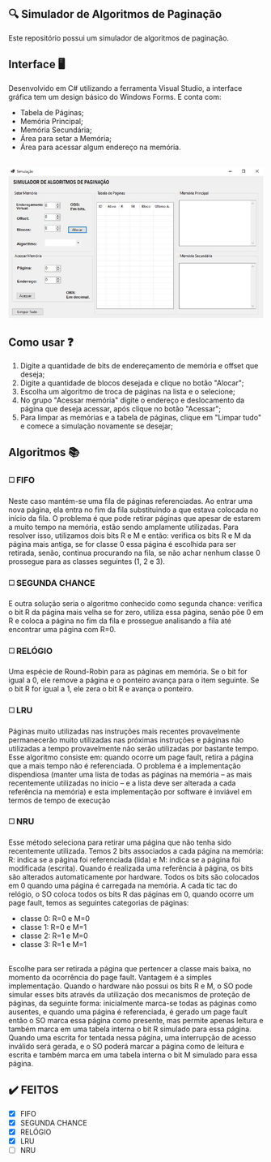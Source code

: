 ## :mag: Simulador de Algoritmos de Paginação
Este repositório possui um simulador de algoritmos de paginação.

## Interface :desktop_computer:<br>
 Desenvolvido em C# utilizando a ferramenta Visual Studio, a interface gráfica tem um design básico do Windows Forms. E conta com:
 - Tabela de Páginas;
 - Memória Principal;
 - Memória Secundária;
 - Área para setar a Memória;
 - Área para acessar algum endereço na memória.
 
<br><img src="imgs/primeira.JPG" alt="Página Principal"/><br>
## Como usar :question:
 1. Digite a quantidade de bits de endereçamento de memória e offset que deseja;
 2. Digite a quantidade de blocos desejada e clique no botão "Alocar";
 3. Escolha um algoritmo de troca de páginas na lista e o selecione;
 4. No grupo "Acessar memória" digite o endereço e deslocamento da página que deseja acessar, após clique no botão "Acessar";
 5. Para limpar as memórias e a tabela de páginas, clique em "Limpar tudo" e comece a simulação novamente se desejar;
 
## Algoritmos :books:
### :white_medium_square: FIFO
 Neste caso mantém-se uma fila de páginas referenciadas. Ao entrar uma nova página, ela entra no fim da fila substituindo a que estava colocada no início da fila. O problema é que pode retirar páginas que apesar de estarem a muito tempo na memória, estão sendo amplamente utilizadas. Para resolver isso, utilizamos dois bits R e M e então: verifica os bits R e M da página mais antiga, se for classe 0 essa página é escolhida para ser retirada, senão, continua procurando na fila, se não achar nenhum classe 0 prossegue para as classes seguintes (1, 2 e 3).
 
### :white_medium_square: SEGUNDA CHANCE
  E outra solução seria o algoritmo conhecido como segunda chance: verifica o bit R da página mais velha se for zero, utiliza essa página, senão põe 0 em R e coloca a página no fim da fila e prossegue analisando a fila até encontrar uma página com R=0.
  
### :white_medium_square: RELÓGIO
   Uma espécie de Round-Robin para as páginas em memória. Se o bit for igual a 0, ele remove a página e o ponteiro avança para o item seguinte. Se o bit R for igual a 1, ele zera o bit R e avança o ponteiro.
   
### :white_medium_square: LRU
  Páginas muito utilizadas nas instruções mais recentes provavelmente permanecerão muito utilizadas nas próximas instruções e páginas não utilizadas a tempo provavelmente não serão utilizadas por bastante tempo. Esse algoritmo consiste em: quando ocorre um page fault, retira a página que a mais tempo não é referenciada. O problema é a implementação dispendiosa (manter uma lista de todas as páginas na memória – as mais recentemente utilizadas no início – e a lista deve ser alterada a cada referência na memória) e esta implementação por software é inviável em termos de tempo de execução
  
### :white_medium_square: NRU
  Esse método seleciona para retirar uma página que não tenha sido recentemente utilizada. Temos 2 bits associados a cada página na memória: R: indica se a página foi referenciada (lida) e M: indica se a página foi modificada (escrita). Quando é realizada uma referência à página, os bits são alterados automaticamente por hardware. Todos os bits são colocados em 0 quando uma página é carregada na memória. A cada tic tac do relógio, o SO coloca todos os bits R das páginas em 0, quando ocorre um page fault, temos as seguintes categorias de páginas:

- classe 0: R=0 e M=0
- classe 1: R=0 e M=1
- classe 2: R=1 e M=0
- classe 3: R=1 e M=1 
<br>
  Escolhe para ser retirada a página que pertencer a classe mais baixa, no momento da ocorrência do page fault. Vantagem é a simples implementação. Quando o hardware não possui os bits R e M, o SO pode simular esses bits através da utilização dos mecanismos de proteção de páginas, da seguinte forma: inicialmente marca-se todas as páginas como ausentes, e quando uma página é referenciada, é gerado um page fault então o SO marca essa página como presente, mas permite apenas leitura e também marca em uma tabela interna o bit R simulado para essa página. Quando uma escrita for tentada nessa página, uma interrupção de acesso inválido será gerada, e o SO poderá marcar a página como de leitura e escrita e também marca em uma tabela interna o bit M simulado para essa página.

## :heavy_check_mark: FEITOS 

- [x] FIFO
- [x] SEGUNDA CHANCE
- [x] RELÓGIO
- [x] LRU
- [ ] NRU
